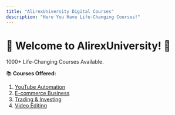```yaml
---
title: "AlirexUniversity Digital Courses"
description: "Here You Have Life-Changing Courses!"
---
```


# 🌟 Welcome to AlirexUniversity! 🚀

1000+ Life-Changing Courses Available.  

📚 **Courses Offered:**
1. [YouTube Automation](#)
2. [E-commerce Business](#)
3. [Trading & Investing](#)
4.  [Video Editing](#)

